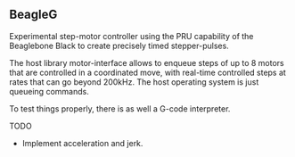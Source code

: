 BeagleG
-------

Experimental step-motor controller using the PRU capability of the
Beaglebone Black to create precisely timed stepper-pulses.

The host library motor-interface allows to enqueue steps of up to 8 motors that
are controlled in a coordinated move, with real-time controlled steps at rates
that can go beyond 200kHz. The host operating system is just queueing commands.

To test things properly, there is as well a G-code interpreter.

TODO
  * Implement acceleration and jerk.
